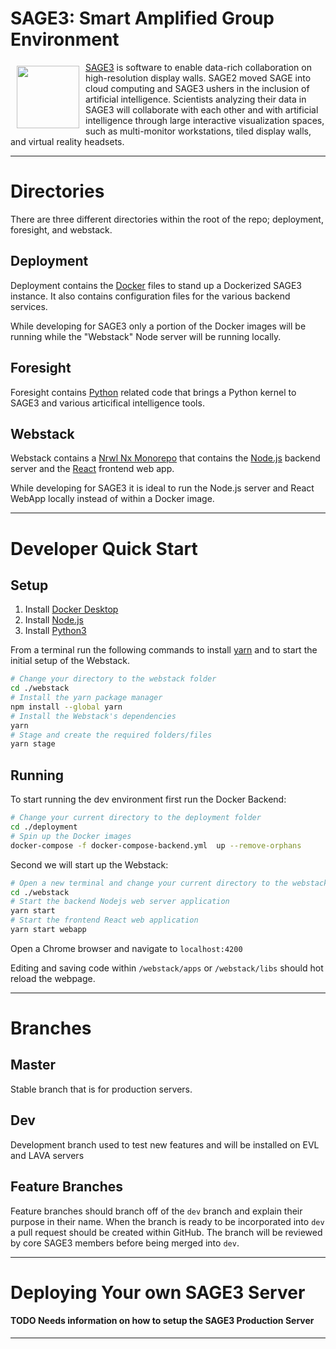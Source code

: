 # SAGE3: Smart Amplified Group Environment

<a href="https://sage3.sagecommons.org/"><img src="https://user-images.githubusercontent.com/19752298/113063377-ed534280-9150-11eb-87c8-e194c46e508c.png" align="left" hspace="10" vspace="6" height="100px"></a>

[SAGE3](https://sage3.sagecommons.org/) is software to enable data-rich collaboration on high-resolution display walls. SAGE2 moved SAGE into cloud computing and SAGE3 ushers in the inclusion of artificial intelligence. Scientists analyzing their data in SAGE3 will collaborate with each other and with artificial intelligence through large interactive visualization spaces, such as multi-monitor workstations, tiled display walls, and virtual reality headsets.

---

# Directories

There are three different directories within the root of the repo; deployment, foresight, and webstack.

## **Deployment**

Deployment contains the [Docker](https://www.docker.com/) files to stand up a Dockerized SAGE3 instance. It also contains configuration files for the various backend services.

While developing for SAGE3 only a portion of the Docker images will be running while the "Webstack" Node server will be running locally.

## **Foresight**

Foresight contains [Python](https://www.python.org/) related code that brings a Python kernel to SAGE3 and various articifical intelligence tools.

## **Webstack**

Webstack contains a [Nrwl Nx Monorepo](https://nx.dev/) that contains the [Node.js](https://nodejs.org/en/) backend server and the [React](https://reactjs.org/) frontend web app.

While developing for SAGE3 it is ideal to run the Node.js server and React WebApp locally instead of within a Docker image.

---

# Developer Quick Start

## **Setup**

1. Install [Docker Desktop](https://www.docker.com/products/docker-desktop)
2. Install [Node.js](https://nodejs.org/en/)
3. Install [Python3](https://www.python.org/downloads/)

From a terminal run the following commands to install [yarn](https://yarnpkg.com/) and to start the initial setup of the Webstack.

```bash
# Change your directory to the webstack folder
cd ./webstack
# Install the yarn package manager
npm install --global yarn
# Install the Webstack's dependencies
yarn
# Stage and create the required folders/files
yarn stage
```

## **Running**

To start running the dev environment first run the Docker Backend:

```bash
# Change your current directory to the deployment folder
cd ./deployment
# Spin up the Docker images
docker-compose -f docker-compose-backend.yml  up --remove-orphans
```

Second we will start up the Webstack:

```bash
# Open a new terminal and change your current directory to the webstack folder
cd ./webstack
# Start the backend Nodejs web server application
yarn start
# Start the frontend React web application
yarn start webapp
```

Open a Chrome browser and navigate to `localhost:4200`

Editing and saving code within `/webstack/apps` or `/webstack/libs` should hot reload the webpage.

---

# Branches

## Master

Stable branch that is for production servers.

## Dev

Development branch used to test new features and will be installed on EVL and LAVA servers

## Feature Branches

Feature branches should branch off of the `dev` branch and explain their purpose in their name. When the branch is ready to be incorporated into `dev` a pull request should be created within GitHub. The branch will be reviewed by core SAGE3 members before being merged into `dev`.

---

# Deploying Your own SAGE3 Server

#### **TODO** Needs information on how to setup the SAGE3 Production Server

---
